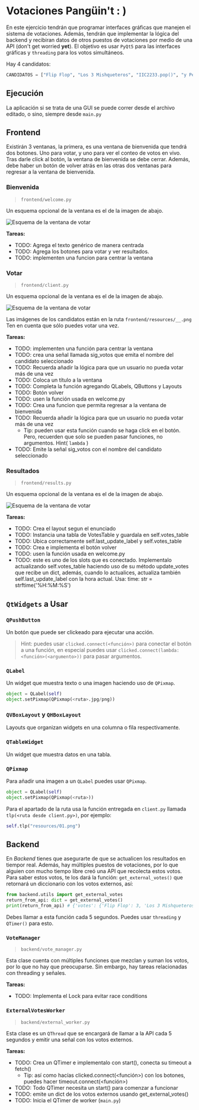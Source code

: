 # Votaciones Pangüin't : )

En este ejercicio tendrán que programar interfaces gráficas que manejen el sistema de votaciones. Además, tendrán que 
implementar la lógica del backend y recibiran datos de otros puestos de votaciones por medio de una API (don't get worried **yet**).
El objetivo es usar `PyQt5` para las interfaces gráficas y `threading` para los votos simultáneos.

Hay 4 candidatos:

```python
CANDIDATOS = ["Flip Flop", "Los 3 Mishqueteros", "IIC2233.pop()", "y Perry?"]
```


## Ejecución

La aplicación si se trata de una GUI se puede correr desde el archivo editado, o sino, siempre desde `main.py`

## Frontend

Existirán 3 ventanas, la primera, es una ventana de bienvenida que tendrá dos botones. Uno para votar, y uno para ver el
conteo de votos en vivo. Tras darle click al botón, la ventana de bienvenida se debe cerrar. Además, debe haber un botón
de volver atrás en las otras dos ventanas para regresar a la ventana de bienvenida.

### Bienvenida

> `frontend/welcome.py`

Un esquema opcional de la ventana es el de la imagen de abajo.

![Esquema de la ventana de votar](_md/welcome.png)

**Tareas:**
- TODO: Agrega el texto genérico de manera centrada
- TODO: Agrega los botones para votar y ver resultados.
- TODO: implementen una funcion para centrar la ventana

### Votar

> `frontend/client.py`

Un esquema opcional de la ventana es el de la imagen de abajo.

![Esquema de la ventana de votar](_md/votos.png)

Las imágenes de los candidatos están en la ruta `frontend/resources/__.png`
Ten en cuenta que sólo puedes votar una vez.

**Tareas:**
- TODO: implementen una función para centrar la ventana
- TODO: crea una señal llamada sig_votos que emita el nombre del candidato seleccionado
- TODO: Recuerda añadir la lógica para que un usuario no pueda votar más de una vez
- TODO: Coloca un título a la ventana
- TODO: Completa la función agregando QLabels, QButtons y Layouts
- TODO: Botón volver
- TODO: usen la función usada en welcome.py
- TODO: Crea una funcion que permita regresar a la ventana de bienvenida
- TODO: Recuerda añadir la lógica para que un usuario no pueda votar más de una vez
    - Tip: pueden usar esta función cuando se haga click en el botón. Pero, recuerden que solo se pueden pasar funciones, no argumentos. Hint( `lambda` )
- TODO: Emite la señal sig_votos con el nombre del candidato seleccionado

### Resultados

> `frontend/results.py`

Un esquema opcional de la ventana es el de la imagen de abajo.

![Esquema de la ventana de votar](_md/resultados.png)

**Tareas:**
- TODO: Crea el layout segun el enunciado
- TODO: Instancia una tabla de VotesTable y guardala en self.votes_table
- TODO: Ubica correctamente self.last_update_label y self.votes_table
- TODO: Crea e implementa el botón volver
- TODO: usen la función usada en welcome.py
- TODO: este es uno de los slots que es conectado. Implementalo actualizando self.votes_table haciendo uso de su método update_votes que recibe un dict, además, cuando lo actualices, actualiza también self.last_update_label con la hora actual. Usa: time: str = strftime('%H:%M:%S')

## `QtWidgets` a Usar

### `QPushButton`
Un botón que puede ser clickeado para ejecutar una acción.

> Hint: puedes usar `clicked.connect(<función>)` para conectar el botón a una función, en especial
> puedes usar `clicked.connect(lambda: <función>(<argumento>))` para pasar argumentos.

### `QLabel`
Un widget que muestra texto o una imagen haciendo uso de `QPixmap`.

```python
object = QLabel(self)
object.setPixmap(QPixmap(<ruta>.jpg/png))
```

### `QVBoxLayout` y `QHBoxLayout`
Layouts que organizan widgets en una columna o fila respectivamente.

### `QTableWidget`

Un widget que muestra datos en una tabla.

### `QPixmap`

Para añadir una imagen a un `QLabel` puedes usar `QPixmap`.

```python
object = QLabel(self)
object.setPixmap(QPixmap(<ruta>))
```

Para el apartado de la ruta usa la función entregada en `client.py` llamada `tlp(<ruta desde client.py>)`, por ejemplo:

```python
self.tlp("resources/01.png")
```


## Backend

En _Backend_ tienes que asegurarte de que se actualicen los resultados en tiempor real.
Además, hay múltiples puestos de votaciones, por lo que alguien con mucho tiempo libre creó una API
que recolecta estos votos. Para saber estos votos, te los dará la función: `get_external_votes()` que retornará
un diccionario con los votos externos, así:

```python
from backend.utils import get_external_votes
return_from_api: dict = get_external_votes()
print(return_from_api) # {'votes': {'Flip Flop': 3, 'Los 3 Mishqueteros': 2, 'IIC2233.pop()': 10, 'y Perry?': 5}}
```

Debes llamar a esta función cada 5 segundos. Puedes usar `threading` y `QTimer()` para esto.

### `VoteManager`

> `backend/vote_manager.py`

Esta clase cuenta con múltiples funciones que mezclan y suman los votos, por lo que no hay que preocuparse. Sin embargo, 
hay tareas relacionadas con threading y señales.

**Tareas:**
- TODO: Implementa el Lock para evitar race conditions


### `ExternalVotesWorker`

> `backend/external_worker.py`

Esta clase es un `QThread` que se encargará de llamar a la API cada 5 segundos y emitir una señal con los votos externos.

**Tareas:**
- TODO: Crea un QTimer e implementalo con start(), conecta su timeout a fetch() 
  - Tip: así como hacías clicked.connect(<función>) con los botones, puedes hacer timeout.connect(<función>)
- TODO: Todo QTimer necesita un start() para comenzar a funcionar
- TODO: emite un dict de los votos externos usando get_external_votes()
- TODO: Inicia el QTimer de worker (`main.py`)

